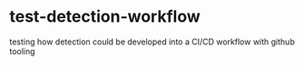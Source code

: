 # test-detection-workflow
testing how detection could be developed into a CI/CD workflow with github tooling
